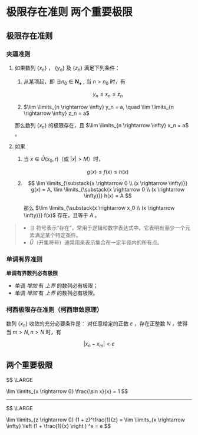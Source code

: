 # 极限存在准则 两个重要极限

## 极限存在准则

### 夹逼准则

01. 如果数列 $\{ x_n \}$ ， $\{ y_n \}$ 及 $\{ z_n \}$ 满足下列条件：

    01. 从某项起，即 $\exists n_0 \in \mathbf{N_+}$ , 当 $n > n_0$ 时，有

        $$
        y_n \le x_n \le z_n
        $$

      
    02. $\lim \limits_{n \rightarrow \infty} y_n = a, \quad \lim \limits_{n \rightarrow \infty} z_n = a$

    那么数列 $\{ x_n \}$ 的极限存在，且 $\lim \limits_{n \rightarrow \infty} x_n = a$ 。

02. 如果

    01. 当 $x \in \mathring{U} (x_0, r)$（或 $|x| > M$）时，

        $$
        g(x) \le f(x) \le h(x)
        $$

    02. $$
        \lim \limits_{\substack{x \rightarrow 0 \\ (x \rightarrow \infty)}} g(x) = A,
        \lim \limits_{\substack{x \rightarrow 0 \\ (x \rightarrow \infty)}} h(x) = A
        $$

        那么 $\lim \limits_{\substack{x \rightarrow x_0 \\ (x \rightarrow \infty)}} f(x)$ 存在，且等于 $A$ 。

> - $\exists$ 符号表示“存在”，常用于逻辑和数学表达式中。它表明有至少一个元素满足某个特定条件。
> - $\mathring{U}$（开集符号）通常用来表示集合在一定半径内的所有点。

### 单调有界准则

**单调有界数列必有极限**

- 单调 *增加* 有 *上界* 的数列必有极限；
- 单调 *增加* 有 *上界* 的数列必有极限。

### 柯西极限存在准则（柯西审敛原理）

数列 $\{ x_n \}$ 收敛的充分必要条件是：
对任意给定的正数 $\varepsilon$ ，存在正整数 $N$ ，使得当 $m > N, n > N$ 时，有

$$
|x_n - x_m| < \varepsilon
$$

## 两个重要极限

$$
\LARGE

\lim \limits_{x \rightarrow 0} \frac{\sin x}{x} = 1
$$

----------

$$
\LARGE

\lim \limits_{z \rightarrow 0} (1 + z)^\frac{1}{z} =
\lim \limits_{x \rightarrow \infty} \left (1 + \frac{1}{x} \right ) ^x =
e
$$

